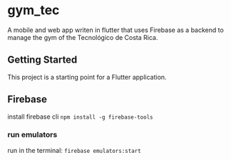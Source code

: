# gym_tec

A mobile and web app writen in flutter that uses Firebase as a backend to manage the gym of the Tecnológico de Costa Rica.

## Getting Started

This project is a starting point for a Flutter application.

## Firebase
install firebase cli
`npm install -g firebase-tools`

### run emulators
run in the terminal:
`firebase emulators:start`

